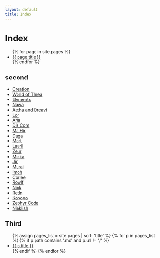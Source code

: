 ```yaml
---
layout: default
title: Index
---
```


# Index

<ul>
  {% for page in site.pages %}
    <li><a href="{{ page.url }}">{{ page.title }}</a></li>
  {% endfor %}
</ul>

## second

- [Creation](creation)
- [World of Threa](threa-world)
- [Elements](elements)
- [Nawa](nawa)
- [Aetha and Dreavi](aetha-dreavi)
- [Lor](lor)
- [Aria](aria)
- [Dis Com](dis-com)
- [Ma Hir](ma-hir)
- [Duga](duga)
- [Mort](mort)
- [Lauril](lauril)
- [Zeur](zeur)
- [Minka](minka)
- [Jin](jin)
- [Murai](murai)
- [Imoh](imoh)
- [Corlee](corle)
- [Rowlf](rowlf)
- [Nink](nink)
- [Redn](redn)
- [Kapopa](kapopa)
- [Zephyr Code](zephyr_code)
- [Ninklish](ninklish)

## Third

<ul>
{% assign pages_list = site.pages | sort: 'title' %}
{% for p in pages_list %}
  {% if p.path contains '.md' and p.url != '/' %}
    <li><a href="{{ p.url }}">{{ p.title }}</a></li>
  {% endif %}
{% endfor %}
</ul>
